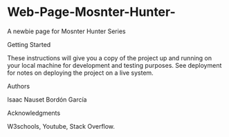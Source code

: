 # Web-Page-Mosnter-Hunter-
A newbie page for Mosnter Hunter Series

Getting Started

These instructions will give you a copy of the project up and running on your local machine for development and testing purposes. See deployment for notes on deploying the project on a live system.

Authors

Isaac Nauset Bordón García

Acknowledgments

W3schools, Youtube, Stack Overflow.
